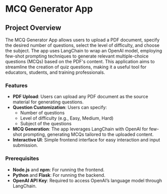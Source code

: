 # MCQ Generator App

## Project Overview

The MCQ Generator App allows users to upload a PDF document, specify the desired number of questions, select the level of difficulty, and choose the subject. The app uses LangChain to wrap an OpenAI model, employing few-shot prompting techniques to generate relevant multiple-choice questions (MCQs) based on the PDF's content. This application aims to streamline the creation of quiz questions, making it a useful tool for educators, students, and training professionals.

### Features

- **PDF Upload**: Users can upload any PDF document as the source material for generating questions.
- **Question Customization**: Users can specify:
  - Number of questions
  - Level of difficulty (e.g., Easy, Medium, Hard)
  - Subject of the questions
- **MCQ Generation**: The app leverages LangChain with OpenAI for few-shot prompting, generating MCQs tailored to the uploaded content.
- **Interactive UI**: Simple frontend interface for easy interaction and input submission.

### Prerequisites

- **Node.js** and **npm**: For running the frontend.
- **Python** and **Flask**: For running the backend.
- **OpenAI API Key**: Required to access OpenAI’s language model through LangChain.
